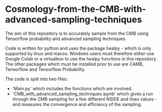 # Cosmology-from-the-CMB-with-advanced-sampling-techniques
The aim of this repository is to accurately sample from the CMB using Tensorflow probability and advanced sampling techniques. 

Code is written for python and uses the package healpy - which is only supported by linux and macos. Windows users must therefore either use Google Colab or a virtualbox to use the healpy funcitons in this repository. The other packages which must be installed prior to use are CAMB, Tensorflow and Tensorflow Probability.

The code is split into two files:
- 'Main.py' which includes the functions which are involved.
- 'CMB_with_advanced_sampling_techniques.ipynb' which gives a run through the CMB sampling for a few different NSIDE and lmax values - and measures the convergence and efficiency of the sampling.
